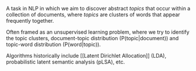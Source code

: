 A task in NLP in which we aim to discover abstract *topics* that occur within a collection of documents, where *topics* are clusters of words that appear frequently together.

Often framed as an unsupervised learning problem, where we try to identify the topic clusters, document-topic distribution (P(topic|document)) and topic-word distribution (P(word|topic)).

Algorithms historically include [[Latent Dirichlet Allocation]] (LDA), probabilistic latent semantic analysis (pLSA), etc.